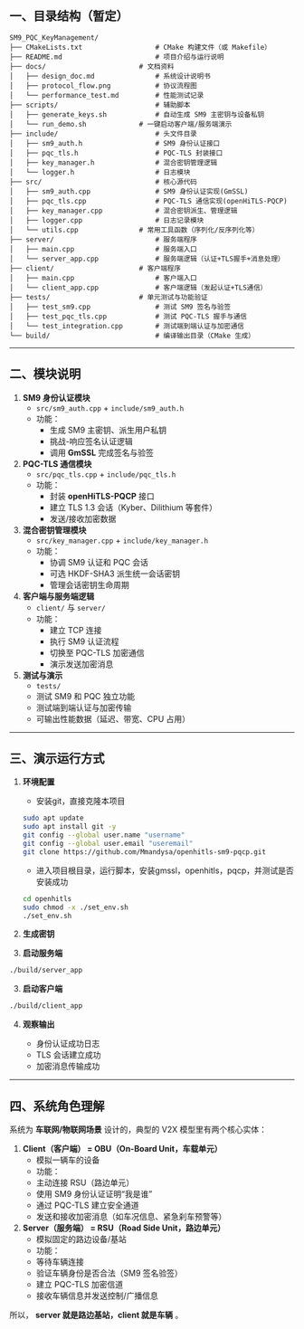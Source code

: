 ## **一、目录结构（暂定）**

```plaintext
SM9_PQC_KeyManagement/
├── CMakeLists.txt          		# CMake 构建文件（或 Makefile）
├── README.md               		# 项目介绍与运行说明
├── docs/                  		# 文档资料
│   ├── design_doc.md       		# 系统设计说明书
│   ├── protocol_flow.png   		# 协议流程图
│   └── performance_test.md 		# 性能测试记录
├── scripts/                		# 辅助脚本
│   ├── generate_keys.sh    		# 自动生成 SM9 主密钥与设备私钥
│   └── run_demo.sh        		# 一键启动客户端/服务端演示
├── include/                		# 头文件目录
│   ├── sm9_auth.h          		# SM9 身份认证接口
│   ├── pqc_tls.h           		# PQC-TLS 封装接口
│   ├── key_manager.h       		# 混合密钥管理逻辑
│   └── logger.h            		# 日志模块
├── src/                    		# 核心源代码
│   ├── sm9_auth.cpp        		# SM9 身份认证实现(GmSSL)
│   ├── pqc_tls.cpp         		# PQC-TLS 通信实现(openHiTLS-PQCP)
│   ├── key_manager.cpp     		# 混合密钥派生、管理逻辑
│   ├── logger.cpp          		# 日志记录模块
│   └── utils.cpp          		# 常用工具函数（序列化/反序列化等）
├── server/                 		# 服务端程序
│   ├── main.cpp            		# 服务端入口
│   └── server_app.cpp      		# 服务端逻辑（认证+TLS握手+消息处理）
├── client/                		# 客户端程序
│   ├── main.cpp            		# 客户端入口
│   └── client_app.cpp      		# 客户端逻辑（发起认证+TLS通信）
├── tests/                 		# 单元测试与功能验证
│   ├── test_sm9.cpp        		# 测试 SM9 签名与验签
│   ├── test_pqc_tls.cpp    		# 测试 PQC-TLS 握手与通信
│   └── test_integration.cpp		# 测试端到端认证与加密通信
└── build/                  		# 编译输出目录（CMake 生成）
```

---

## **二、模块说明**

1. **SM9 身份认证模块**
   * `src/sm9_auth.cpp` + `include/sm9_auth.h`
   * 功能：
     * 生成 SM9 主密钥、派生用户私钥
     * 挑战-响应签名认证逻辑
     * 调用 **GmSSL** 完成签名与验签
2. **PQC-TLS 通信模块**
   * `src/pqc_tls.cpp` + `include/pqc_tls.h`
   * 功能：
     * 封装 **openHiTLS-PQCP** 接口
     * 建立 TLS 1.3 会话（Kyber、Dilithium 等套件）
     * 发送/接收加密数据
3. **混合密钥管理模块**
   * `src/key_manager.cpp` + `include/key_manager.h`
   * 功能：
     * 协调 SM9 认证和 PQC 会话
     * 可选 HKDF-SHA3 派生统一会话密钥
     * 管理会话密钥生命周期
4. **客户端与服务端逻辑**
   * `client/` 与 `server/`
   * 功能：
     * 建立 TCP 连接
     * 执行 SM9 认证流程
     * 切换至 PQC-TLS 加密通信
     * 演示发送加密消息
5. **测试与演示**
   * `tests/`
   * 测试 SM9 和 PQC 独立功能
   * 测试端到端认证与加密传输
   * 可输出性能数据（延迟、带宽、CPU 占用）

---

## **三、演示运行方式**

1. **环境配置**

   * 安装git，直接克隆本项目

   ```bash
   sudo apt update
   sudo apt install git -y
   git config --global user.name "username"
   git config --global user.email "useremail"
   git clone https://github.com/Mmandysa/openhitls-sm9-pqcp.git
   ```
   * 进入项目根目录，运行脚本，安装gmssl，openhitls，pqcp，并测试是否安装成功
   ```bash
   cd openhitls
   sudo chmod -x ./set_env.sh
   ./set_env.sh
   ```
2. **生成密钥**
3. **启动服务端**

```bash
./build/server_app
```

3. **启动客户端**

```bash
./build/client_app
```

4. **观察输出**

   * 身份认证成功日志
   * TLS 会话建立成功
   * 加密消息传输成功

---

## **四、系统角色理解**

系统为 **车联网/物联网场景** 设计的，典型的 V2X 模型里有两个核心实体：

1. **Client（客户端） = OBU（On-Board Unit，车载单元）**
   * 模拟一辆车的设备
   * 功能：
   * 主动连接 RSU（路边单元）
   * 使用 SM9 身份认证证明“我是谁”
   * 通过 PQC-TLS 建立安全通道
   * 发送和接收加密消息（如车况信息、紧急刹车预警等）
2. **Server（服务端） = RSU（Road Side Unit，路边单元）**
   * 模拟固定的路边设备/基站
   * 功能：
   * 等待车辆连接
   * 验证车辆身份是否合法（SM9 签名验签）
   * 建立 PQC-TLS 加密信道
   * 接收车辆信息并发送控制/广播信息

所以， **server 就是路边基站，client 就是车辆** 。
